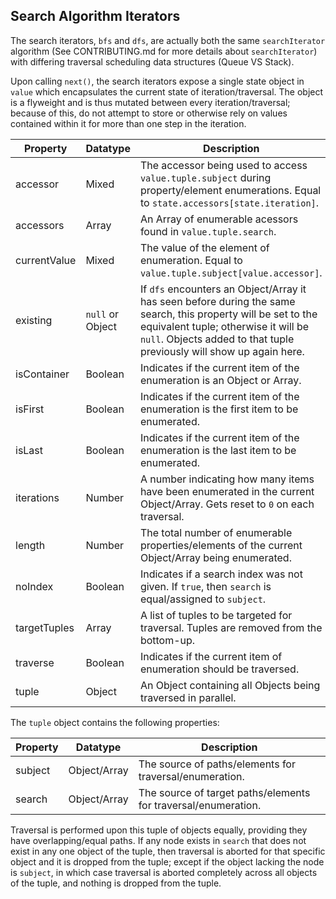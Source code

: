 ## Search Algorithm Iterators

The search iterators, `bfs` and `dfs`, are actually both the same `searchIterator` algorithm (See CONTRIBUTING.md for more details about `searchIterator`) with differing traversal scheduling data structures (Queue VS Stack).

Upon calling `next()`, the search iterators expose a single state object in `value` which encapsulates the current state of iteration/traversal. The object is a flyweight and is thus mutated between every iteration/traversal; because of this, do not attempt to store or otherwise rely on values contained within it for more than one step in the iteration.

Property|Datatype|Description
---|---|---
accessor|Mixed|The accessor being used to access `value.tuple.subject` during property/element enumerations. Equal to `state.accessors[state.iteration]`.
accessors|Array|An Array of enumerable acessors found in `value.tuple.search`.
currentValue|Mixed|The value of the element of enumeration. Equal to `value.tuple.subject[value.accessor]`.
existing|`null` or Object|If `dfs` encounters an Object/Array it has seen before during the same search, this property will be set to the equivalent tuple; otherwise it will be `null`. Objects added to that tuple previously will show up again here.
isContainer|Boolean|Indicates if the current item of the enumeration is an Object or Array.
isFirst|Boolean|Indicates if the current item of the enumeration is the first item to be enumerated.
isLast|Boolean|Indicates if the current item of the enumeration is the last item to be enumerated.
iterations|Number|A number indicating how many items have been enumerated in the current Object/Array. Gets reset to `0` on each traversal.
length|Number|The total number of enumerable properties/elements of the current Object/Array being enumerated.
noIndex|Boolean|Indicates if a search index was not given. If `true`, then `search` is equal/assigned to `subject`.
targetTuples|Array|A list of tuples to be targeted for traversal. Tuples are removed from the bottom-up.
traverse|Boolean|Indicates if the current item of enumeration should be traversed.
tuple|Object|An Object containing all Objects being traversed in parallel.

The `tuple` object contains the following properties:

Property|Datatype|Description
---|---|---
subject|Object/Array|The source of paths/elements for traversal/enumeration.
search|Object/Array|The source of target paths/elements for traversal/enumeration.

Traversal is performed upon this tuple of objects equally, providing they have overlapping/equal paths. If any node exists in `search` that does not exist in any one object of the tuple, then traversal is aborted for that specific object and it is dropped from the tuple; except if the object lacking the node is `subject`, in which case traversal is aborted completely across all objects of the tuple, and nothing is dropped from the tuple.